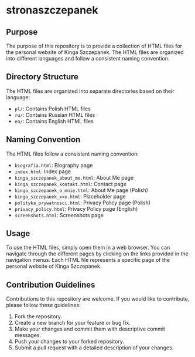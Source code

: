# stronaszczepanek

## Purpose

The purpose of this repository is to provide a collection of HTML files for the personal website of Kinga Szczepanek. The HTML files are organized into different languages and follow a consistent naming convention.

## Directory Structure

The HTML files are organized into separate directories based on their language:

- `pl/`: Contains Polish HTML files
- `ru/`: Contains Russian HTML files
- `en/`: Contains English HTML files

## Naming Convention

The HTML files follow a consistent naming convention:

- `biografia.html`: Biography page
- `index.html`: Index page
- `kinga_szczepanek_about_me.html`: About Me page
- `kinga_szczepanek_kontakt.html`: Contact page
- `kinga_szczepanek_o_mnie.html`: About Me page (Polish)
- `kinga_szczepanek_xxx.html`: Placeholder page
- `polityka_prywatnosci.html`: Privacy Policy page (Polish)
- `privacy_policy.html`: Privacy Policy page (English)
- `screenshots.html`: Screenshots page

## Usage

To use the HTML files, simply open them in a web browser. You can navigate through the different pages by clicking on the links provided in the navigation menus. Each HTML file represents a specific page of the personal website of Kinga Szczepanek.

## Contribution Guidelines

Contributions to this repository are welcome. If you would like to contribute, please follow these guidelines:

1. Fork the repository.
2. Create a new branch for your feature or bug fix.
3. Make your changes and commit them with descriptive commit messages.
4. Push your changes to your forked repository.
5. Submit a pull request with a detailed description of your changes.
